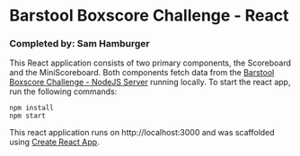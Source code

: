 # Barstool Boxscore Challenge - React
### Completed by: Sam Hamburger
This React application consists of two primary components, the Scoreboard and the MiniScoreboard. Both components fetch data from the [Barstool Boxscore Challenge - NodeJS Server](https://github.com/sh786/bs_score_api) running locally. To start the react app, run the following commands:
```
npm install
npm start
```

This react application runs on http://localhost:3000 and was scaffolded using [Create React App](https://github.com/facebook/create-react-app).
